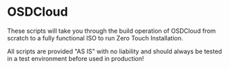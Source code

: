 # OSDCloud

These scripts will take you through the build operation of OSDCloud from scratch to a fully functional ISO to run Zero Touch Installation.

All scripts are provided "AS IS" with no liability and should always be tested in a test environment before used in production!
